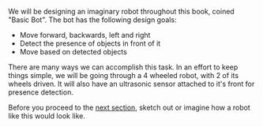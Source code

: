 We will be designing an imaginary robot throughout this book, coined "Basic Bot". The bot has the following design goals: 
- Move forward, backwards, left and right 
- Detect the presence of objects in front of it 
- Move based on detected objects 

There are many ways we can accomplish this task. In an effort to keep things simple, we will be going through a 4 wheeled robot, with 2 of its wheels driven. It will also have an ultrasonic sensor attached to it's front for presence detection. 

Before you proceed to the [next section](./breakdown.md), sketch out or imagine how a robot like this would look like.  



